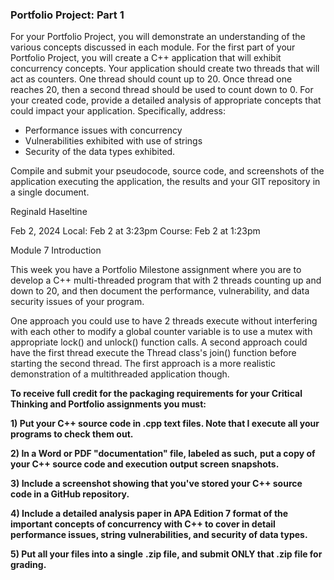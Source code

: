 ### Portfolio Project: Part 1

For your Portfolio Project, you will demonstrate an understanding of  the various concepts discussed in each module. For the first part of  your Portfolio Project, you will create a C++ application that will  exhibit concurrency concepts. Your application should create two threads that will act as counters. One thread should count up to 20. Once  thread one reaches 20, then a second thread should be used to count down to 0. For your created code, provide a detailed analysis of appropriate concepts that could impact your application. Specifically, address:

- Performance issues with concurrency
- Vulnerabilities exhibited with use of strings
- Security of the data types exhibited.

Compile and submit your pseudocode, source code, and screenshots of  the application executing the application, the results and your GIT  repository in a single document.

Reginald Haseltine         

Feb 2, 2024  Local: Feb 2 at 3:23pm
Course: Feb 2 at 1:23pm

Module 7 Introduction

This week you have a Portfolio Milestone assignment where you are to  develop a C++ multi-threaded program that with 2 threads counting up and down to 20, and then document the performance, vulnerability, and data  security issues of your program.

One approach you could use to have 2 threads execute without  interfering with each other to modify a global counter variable is to  use a mutex with appropriate lock() and unlock() function calls. A  second approach could have the first thread execute the Thread class's  join() function before starting the second thread. The first approach is a more realistic demonstration of a multithreaded application though.

**To receive full credit for the packaging requirements for your Critical Thinking and Portfolio assignments you must:**

**1) Put your C++ source code in .cpp text files. Note that I execute all your programs to check them out.**

**2) In a Word or PDF "documentation" file, labeled as such,** **put a copy of your C++ source code and execution output screen snapshots.**

**3) Include a screenshot showing that you've stored your C++ source code in a GitHub repository.**

**4) Include a detailed analysis  paper in APA Edition 7 format of the important concepts of concurrency  with C++ to cover in detail performance issues, string vulnerabilities,  and security of data types.**

**5) Put all your files into a single** **.zip file, and submit ONLY that .zip file for grading.**
